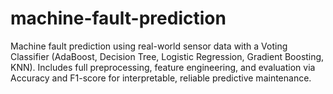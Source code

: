 # machine-fault-prediction
Machine fault prediction using real-world sensor data with a Voting Classifier (AdaBoost, Decision Tree, Logistic Regression, Gradient Boosting, KNN). Includes full preprocessing, feature engineering, and evaluation via Accuracy and F1-score for interpretable, reliable predictive maintenance.
